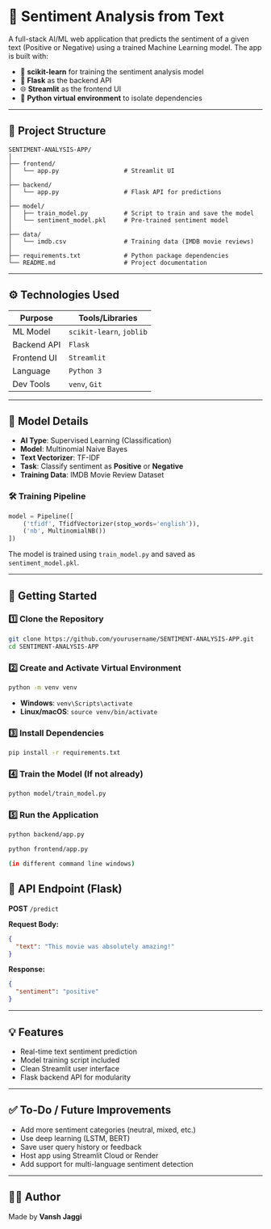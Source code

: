 # 🧠 Sentiment Analysis from Text

A full-stack AI/ML web application that predicts the sentiment of a given text (Positive or Negative) using a trained Machine Learning model. The app is built with:

- 🔮 **scikit-learn** for training the sentiment analysis model
- 🧠 **Flask** as the backend API
- 🌐 **Streamlit** as the frontend UI
- 🧪 **Python virtual environment** to isolate dependencies

---

## 📁 Project Structure

```
SENTIMENT-ANALYSIS-APP/
│
├── frontend/
│   └── app.py                  # Streamlit UI
│
├── backend/
│   └── app.py                  # Flask API for predictions
│
├── model/
│   ├── train_model.py          # Script to train and save the model
│   └── sentiment_model.pkl     # Pre-trained sentiment model
│
├── data/
│   └── imdb.csv                # Training data (IMDB movie reviews)
│
├── requirements.txt            # Python package dependencies
└── README.md                   # Project documentation
```

---

## ⚙️ Technologies Used

| Purpose     | Tools/Libraries              |
|-------------|------------------------------|
| ML Model    | `scikit-learn`, `joblib`     |
| Backend API | `Flask`                      |
| Frontend UI | `Streamlit`                  |
| Language    | `Python 3`                   |
| Dev Tools   | `venv`, `Git`  |

---

## 🤖 Model Details

- **AI Type**: Supervised Learning (Classification)
- **Model**: Multinomial Naive Bayes
- **Text Vectorizer**: TF-IDF
- **Task**: Classify sentiment as **Positive** or **Negative**
- **Training Data**: IMDB Movie Review Dataset

### 🛠️ Training Pipeline

```python
model = Pipeline([
    ('tfidf', TfidfVectorizer(stop_words='english')),
    ('nb', MultinomialNB())
])
```

The model is trained using `train_model.py` and saved as `sentiment_model.pkl`.

---

## 🚀 Getting Started

### 1️⃣ Clone the Repository

```bash
git clone https://github.com/yourusername/SENTIMENT-ANALYSIS-APP.git
cd SENTIMENT-ANALYSIS-APP
```

### 2️⃣ Create and Activate Virtual Environment

```bash
python -m venv venv
```

- **Windows**: `venv\Scripts\activate`
- **Linux/macOS**: `source venv/bin/activate`

### 3️⃣ Install Dependencies

```bash
pip install -r requirements.txt
```

### 4️⃣ Train the Model (If not already)

```bash
python model/train_model.py
```

### 5️⃣ Run the Application

```bash
python backend/app.py

python frontend/app.py

(in different command line windows)
```
## 🔁 API Endpoint (Flask)

**POST** `/predict`

**Request Body:**

```json
{
  "text": "This movie was absolutely amazing!"
}
```

**Response:**

```json
{
  "sentiment": "positive"
}
```

---

## 💡 Features

- Real-time text sentiment prediction
- Model training script included
- Clean Streamlit user interface
- Flask backend API for modularity

---

## ✅ To-Do / Future Improvements

- Add more sentiment categories (neutral, mixed, etc.)
- Use deep learning (LSTM, BERT)
- Save user query history or feedback
- Host app using Streamlit Cloud or Render
- Add support for multi-language sentiment detection

---

## 👨‍💻 Author

Made by **Vansh Jaggi**
